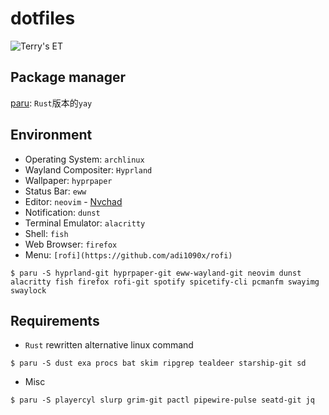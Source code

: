 # dotfiles

![Terry's ET](https://i.imgur.com/sBHh876.jpg)

## Package manager

[paru](https://github.com/morganamilo/paru): `Rust`版本的`yay`

## Environment

- Operating System: `archlinux`
- Wayland Compositer: `Hyprland`
- Wallpaper: `hyprpaper`
- Status Bar: `eww`
- Editor: `neovim` - [Nvchad](https://nvchad.github.io/)
- Notification: `dunst`
- Terminal Emulator: `alacritty`
- Shell: `fish`
- Web Browser: `firefox`
- Menu: `[rofi](https://github.com/adi1090x/rofi)`

```shell
$ paru -S hyprland-git hyprpaper-git eww-wayland-git neovim dunst alacritty fish firefox rofi-git spotify spicetify-cli pcmanfm swayimg swaylock
```

## Requirements

- `Rust` rewritten alternative linux command

```shell
$ paru -S dust exa procs bat skim ripgrep tealdeer starship-git sd
```

- Misc

```shell
$ paru -S playercyl slurp grim-git pactl pipewire-pulse seatd-git jq
```
